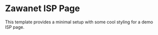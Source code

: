 # Zawanet ISP Page

This template provides a minimal setup with some cool styling for a demo ISP page.
